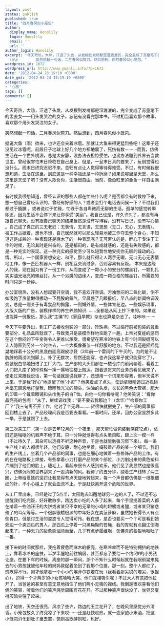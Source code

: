 ```yaml
---
layout: post
status: publish
published: true
title: "四月春风似小笼包"
author:
  display_name: Honolily
  login: Honolily
  email: ''
  url: ''
author_login: Honolily
excerpt: "今天奇热，大热，汗透了头发，从发根到发梢都是湿漉漉的，完全变成了苏童笔下的孟姜女&mdash;&mdash;用头发哭泣的女子。忘记有没看完那本书，不过相当喜欢那个故事，喜欢那个用头发哭泣的女子。\n\n
  \n\n        突然想起一句话，二月春风似剪刀。然后想到，四月春风似小笼包。"
wordpress_id: 1672
wordpress_url: http://www.yuanli.info/?p=1672
date: '2012-04-24 23:19:10 +0800'
date_gmt: '2012-04-24 15:19:10 +0800'
categories:
- "心旅"
tags: []
comments: []
---
```

<p>今天奇热，大热，汗透了头发，从发根到发梢都是湿漉漉的，完全变成了苏童笔下的孟姜女&mdash;&mdash;用头发哭泣的女子。忘记有没看完那本书，不过相当喜欢那个故事，喜欢那个用头发哭泣的女子。</p>
<p>        突然想起一句话，二月春风似剪刀。然后想到，四月春风似小笼包。<a id="more"></a><a id="more-1672"></a></p>
<p>        据说大鱼（雨）欲来，也许还会夹着冰雹。那就让大鱼来得更猛烈些吧！这辈子还没见过冰雹呢。前段日子地球上好几个地方都地震了，死伤有数&middot;&middot;&middot;&middot;&middot;&middot;&middot;&middot;&middot;&middot;而我，仿佛生活在一个世外桃源，总是太安静，没办法去担惊受怕，也没办法蹦到外界去当救世主。曾经很害怕末日降临在自己身上，但是，一旦末日真的要来了，反倒觉得也没什么。而末日终究迟迟不来，总归有点让人觉得等待得难受。不过，有时候我很想知道，生活在这里，到底这是一种幸福还是一种折磨？如果说哪里是天堂，那么这里是天堂了吧？没有人欺负你，生活很自由。当然，像鱼缸里的金鱼一样自由满足了。 </p>
<p>       有时候我很想知道，曾经认识的那些人都在忙些什么呢？是否都会有时候停下来，想一想自己曾经认识的，曾经有好感的人？或者会打个电话去问候一下？不过我们都过于腼腆 ，或者说过于忙碌，忙碌于各自卑微而无聊的生活。孤单的感觉转瞬即逝，因为生活不会停下来让你享受&ldquo;美丽&rdquo;。我自己也是，许久许久了，都没有再跟自己聊天。没有跟自己聊天的结果当然是没有写博客，没有写日记，没有写心情 。自己成了真正的三无老妇：无表情，无言语，无思想（无口，无心，无表情）。被工作占据着。想也不想，自己居然就可以那么轻易地被工作夺去整个身心，不知道这是成熟的一种表现还是麻木了的一种表现呢？无可否认的是，醉心于专注于工作的时候，无论其时是兴奋的，还是郁闷的，是有成就感的，还是有失败感的，都是一种充实的表现。这一种充实的感觉至少可以短暂性地安抚你无聊的躁动的心情。所以，一个国家要想安定、和平，那么就只得让人两手无暇，无口无心无表情地工作，像一匹匹机器人一样，别相互交流过多，否则容易有反叛。 本来是边缘人的我，现在因为有了一份工作，从而变成了一颗小小的安分的螺丝钉，一颗扎扎实实油光埕亮的螺丝钉。从一个另类的边缘人，变成一颗合格的螺丝钉，所需要的时间只是一秒钟。</p>
<p>       办公室很热，没有人想起要开空调，我不喜欢开空调。污浊憋闷的二氧化碳，倒不如吸饱了热量懒得挪动一下屁股的氧气。早晨憋了几眼报纸，早八点的新闻格调没变，总是一则关于有毒食品的揭露，一则婚外情，一些体育花边，一些娱乐琐事，大版大版的广告，装模作样的养生养颜知识........全都是从网上抄下来的。如果这也能算一份报纸，那么我&ldquo;主编&rdquo;的《家庭早教》杂志也算是杂志了。哇咔咔&middot;&middot;&middot;&middot;&middot;&middot;&middot;&middot;</p>
<p>      今天下午要外出，到工厂去接收包装的一部分，珍珠棉。不过临行前被包装的最重要部分，礼品盒所耽误了，导致我只是装模作样地空跑了一趟。上帝对夏娃的惩罚在这个憋闷的下午变得令人更难以承受。很希望在寒冷的地铁上有个时间裂缝可以让人隐匿到另外一个时空去，一个大概像蚕茧一样舒服的地方。不过我还是摇摇晃晃地踩着十公分的黑底白面高跟皮凉鞋（3年前一个雷雨的下午买的，为的是不让肮脏的雨涝流到脚上。补了无数次，居然还能穿，也许我这辈子就只能穿它了），假装很白领地扭进了工厂大门。生产部的大头们都在一楼仓库门前闲聊着，看着工人们把入库了的珍珠棉一摞一摞地往楼上搬运。跟着送货来的业务员看见我来了，便走过来跟我说话，第一句话就是说我胖了，还想用一个词来形容我，但半天说不上来，于是我&ldquo;好心&rdquo;地提醒了他&ldquo;小资&rdquo;？他笑着点了点头，使劲拿眼睛透过近视镜片毫无顾忌地打量我，瞟瞟我光光的额头，油油的头发，长长的黑色大管裤，肥大的印着一个戴着眼镜和头巾兔子的白T恤。白他一句你看啥呢？他笑笑说：&ldquo;看你晶亮亮的包呢！&rdquo;末了，继续调戏我：&ldquo;要不要去我那边？（龙华）&rdquo;&ldquo;检察你工厂？&rdquo;我三句离不开工作，他讨了个无趣.........货很快就搬完了，生产部的同事都回到楼上去了，产品经理问我是否要去看看。一看时间，还早，回办公室显然多此一举，于是就跟了上去。</p>
<p>      第二次来工厂（第一次是去年12月的一个夜里 ，那天帮忙做包装到深夜12点），依旧还是嗡嗡的机器声不绝于耳。只一分钟就觉得有点头晕目眩，跟上次一模一样（不过待久了，耳朵可以选择不听这种声音，于是也就能勉强习惯下来）。每一条生产线上的人都很年轻，他们安静，耐心地坐着，捣鼓着产品的某一个细节。我们的生产线上，坐着几个产品部的同事，也是在细心地做着一些修饰产品的工作。有的在在电路板上焊接，有些拿着小刀打磨产品的某个部位，小刀削出来的黄色塑料片蹦到了他们的脸上，睫毛上，看起来很令人感到欢乐。他们见了我显然也是很高兴，仿佛沉闷的世界刮来了一股清新的风。我待了约五分钟，绕着生产线转了两三圈，上帝给夏娃的惩罚让我觉得有点天旋地转起来，每一个声音都仿佛是一根根细细的针，不小心碰上了就会血流不止。于是赶快离开这个危险的世界。</p>
<p>    从工厂里出来，已经是过了5点半，太阳跑去叫醒地球另一边的人了，不过还不忘提醒我们吃完饭，好好散散步。路边卖小吃的人多了起来，每个手里提着菜的人都在啃着一些油汪汪的大饼或者某只不幸的无辜的小鸡的翅膀或者腿，或者某只猪悲催了的耳朵等等。一个很胖很矮很黑的中年妇女在卖菠萝麻，虽然她长得令人有点倒胃口，但是讨生活的姿态令人觉得可怜。我在想，是否也要买一个？可是看到她旁边一个卖西瓜的男人，那西瓜上停着一只黑黝黝的苍蝇，我的胃就有点翻江倒海起来了，一种无力的疲惫感汹涌而至，几乎有点步履维艰，仿佛真的狠狠地呕吐了一番。</p>
<p>      接下来的时间就那样，我拖着疲惫而麻木的躯壳，在寒冷幸而不是特别拥挤的地铁上，靠着冰冷的座扶，半梦半醒地前往蜗居，甚至都忘了要给一个约5岁的小男孩让座。在要下车的时候，离座的那一瞬间，那个不知什么时候起就在我眼前晃来晃去的小男孩就被他年轻的妈妈敦促着坐到了我那个位置。那一刻，整个人都红了，愧疚得不行。刚才他拿着一个小小的埃菲尔铁塔在玩（我看着那尖锐的塔尖，很担心），逗得一个才两岁的小女孩哈哈大笑。他们互相吸引呢！不过大人有意把他拉开了，当爸爸的甚至有意无意地挡住了他们两小无猜的视线。我倒是很欢喜看他们俩的笑容，听着他们的笑声感觉周围有花在开。不过那种笑声很快没了，世界又变得灰暗尖锐了起来。</p>
<p>    出了地铁，天空还很亮，风凉了些许，路边的玉兰花开了，在晚风里感觉分外清香。小笼包放久了终究凉了下来哎&middot;&middot;&middot;&middot;&middot;&middot;&middot;还是赶快趁热，就一壶家酿小米酒，把这小笼包消化到肚子里去罢，饱则高歌醉则眠，也好。</p>
